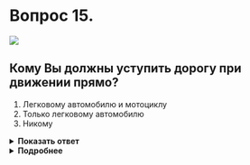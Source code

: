 # Вопрос 15.

![](https://s.drom.ru/i24227/pdd/tickets/2016/1542609163.jpg)

## Кому Вы должны уступить дорогу при движении прямо?

1. Легковому автомобилю и мотоциклу
2. Только легковому автомобилю
3. Никому

<details>
<summary><b>Показать ответ</b></summary>
Правильный ответ: 2
</details>
<details>
<summary><b>Подробнее</b></summary>
Перекрёсток неравнозначный. Главная дорога меняет направление. Первоначально проезжают перекрёсток транспортные средства, находящиеся на главной дороге. Они имеют преимущество. Между собой они руководствуются «правилом правой руки». У Вас помеха справа, уступаете только легковому автомобилю.
(Пункты 13.9, 13.10, 13.11 ПДД)
</details>